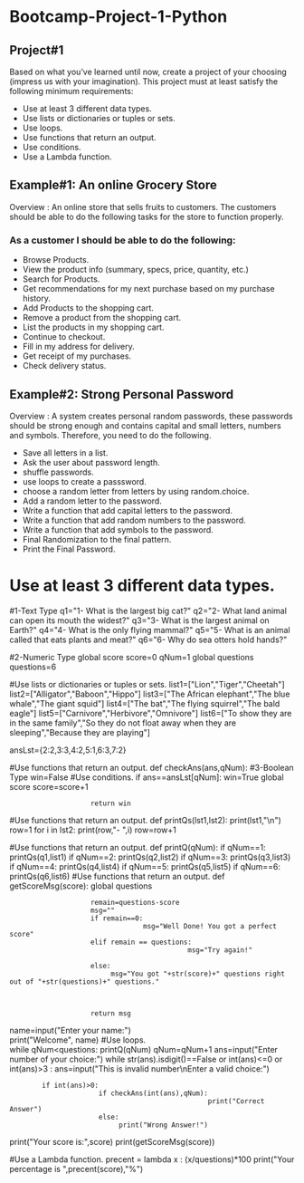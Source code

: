 # Bootcamp-Project-1-Python

## Project#1
Based on what you’ve learned until now, create a project of your choosing (impress us
with your imagination). This project must at least satisfy the following minimum requirements:
- Use at least 3 different data types.
- Use lists or dictionaries or tuples or sets.
- Use loops.
- Use functions that return an output.
- Use conditions.
- Use a Lambda function.

## Example#1: An online Grocery Store
Overview : An online store that sells fruits to customers. The customers should be able to
do the following tasks for the store to function properly.

### As a customer I should be able to do the following:
- Browse Products.
- View the product info (summary, specs, price, quantity, etc.)
- Search for Products.
- Get recommendations for my next purchase based on my purchase history.
- Add Products to the shopping cart.
- Remove a product from the shopping cart.
- List the products in my shopping cart.
- Continue to checkout.
- Fill in my address for delivery.
- Get receipt of my purchases.
- Check delivery status.

## Example#2: Strong Personal Password
Overview : A system creates personal random passwords, these passwords should be strong enough and contains capital and small letters, numbers and symbols. Therefore, you need to do the following.
- Save all letters in a list.
- Ask the user about password length.
- shuffle passwords.
- use loops to create a passsword.
- choose a random letter from letters by using random.choice.
- Add a random letter to the password.
- Write a function that add capital letters to the password.
- Write a function that add random numbers to the password.
- Write a function that add symbols to the password.
- Final Randomization to the final pattern.
- Print the Final Password.

# Use at least 3 different data types.
#1-Text Type
q1="1- What is the largest big cat?"
q2="2- What land animal can open its mouth the widest?"
q3="3- What is the largest animal on Earth?"
q4="4- What is the only flying mammal?"
q5="5- What is an animal called that eats plants and meat?"
q6="6- Why do sea otters hold hands?"

#2-Numeric Type
global score
score=0
qNum=1
global questions
questions=6

#Use lists or dictionaries or tuples or sets.
list1=["Lion","Tiger","Cheetah"]
list2=["Alligator","Baboon","Hippo"]
list3=["The African elephant","The blue whale","The giant squid"]
list4=["The bat","The flying squirrel","The bald eagle"]
list5=["Carnivore","Herbivore","Omnivore"]
list6=["To show they are in the same family","So they do not float away when they are sleeping","Because they are playing"]

ansLst={2:2,3:3,4:2,5:1,6:3,7:2}


#Use functions that return an output.
def checkAns(ans,qNum):
                        #3-Boolean Type
                        win=False
                        #Use conditions.
                        if ans==ansLst[qNum]: 
                                          win=True
                                          global score
                                          score=score+1
                    
                        return win
#Use functions that return an output.
def printQs(lst1,lst2):
                       print(lst1,"\n")
                       row=1
                       for i in lst2:
                                      print(row,"- ",i)
                                      row=row+1
                       
        
#Use functions that return an output.
def printQ(qNum):
                if qNum==1:
                           printQs(q1,list1)
                if qNum==2:
                            printQs(q2,list2)
                if qNum==3:
                            printQs(q3,list3)
                if qNum==4:
                            printQs(q4,list4)
                if qNum==5:
                            printQs(q5,list5)
                if qNum==6:
                            printQs(q6,list6)
#Use functions that return an output.
def getScoreMsg(score):
                        global questions
                       
                        remain=questions-score
                        msg=""
                        if remain==0: 
                                     msg="Well Done! You got a perfect score"
                        elif remain == questions:
                                                msg="Try again!"
                                              
                        else:
                             msg="You got "+str(score)+" questions right out of "+str(questions)+" questions."
                             
                             
                      
                        return msg


name=input("Enter your name:")  
print("Welcome", name)
#Use loops.               
while qNum<questions:
            printQ(qNum)
            qNum=qNum+1
            ans=input("Enter number of your choice:")
            while str(ans).isdigit()==False or int(ans)<=0 or int(ans)>3 :
                                                                          ans=input("This is invalid number\nEnter a valid choice:")
                        
            if int(ans)>0:  
                          if checkAns(int(ans),qNum):
                                                     print("Correct Answer")
                          else:
                               print("Wrong Answer!")
                          
print("Your score is:",score)
print(getScoreMsg(score))

#Use a Lambda function.
precent = lambda x : (x/questions)*100
print("Your percentage is ",precent(score),"%")
